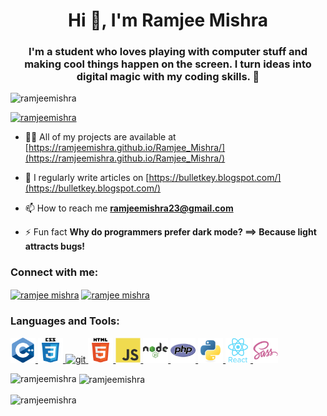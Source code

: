 <h1 align="center">Hi 👋, I'm Ramjee Mishra</h1>
<h3 align="center">I'm a student who loves playing with computer stuff and making cool things happen on the screen. I turn ideas into digital magic with my coding skills. 🌟</h3>

<p align="left"> <img src="https://komarev.com/ghpvc/?username=ramjeemishra&label=Profile%20views&color=0e75b6&style=flat" alt="ramjeemishra" /> </p>

<p align="left"> <a href="https://github.com/ryo-ma/github-profile-trophy"><img src="https://github-profile-trophy.vercel.app/?username=ramjeemishra" alt="ramjeemishra" /></a> </p>

- 👨‍💻 All of my projects are available at [https://ramjeemishra.github.io/Ramjee_Mishra/](https://ramjeemishra.github.io/Ramjee_Mishra/)

- 📝 I regularly write articles on [https://bulletkey.blogspot.com/](https://bulletkey.blogspot.com/)

- 📫 How to reach me **ramjeemishra23@gmail.com**

- ⚡ Fun fact **Why do programmers prefer dark mode? ==> Because light attracts bugs!**

<h3 align="left">Connect with me:</h3>
<p align="left">
<a href="https://linkedin.com/in/ramjee mishra" target="blank"><img align="center" src="https://raw.githubusercontent.com/rahuldkjain/github-profile-readme-generator/master/src/images/icons/Social/linked-in-alt.svg" alt="ramjee mishra" height="30" width="40" /></a>
<a href="https://www.leetcode.com/ramjee mishra" target="blank"><img align="center" src="https://raw.githubusercontent.com/rahuldkjain/github-profile-readme-generator/master/src/images/icons/Social/leet-code.svg" alt="ramjee mishra" height="30" width="40" /></a>
</p>

<h3 align="left">Languages and Tools:</h3>
<p align="left"> <a href="https://www.w3schools.com/cpp/" target="_blank" rel="noreferrer"> <img src="https://raw.githubusercontent.com/devicons/devicon/master/icons/cplusplus/cplusplus-original.svg" alt="cplusplus" width="40" height="40"/> </a> <a href="https://www.w3schools.com/css/" target="_blank" rel="noreferrer"> <img src="https://raw.githubusercontent.com/devicons/devicon/master/icons/css3/css3-original-wordmark.svg" alt="css3" width="40" height="40"/> </a> <a href="https://git-scm.com/" target="_blank" rel="noreferrer"> <img src="https://www.vectorlogo.zone/logos/git-scm/git-scm-icon.svg" alt="git" width="40" height="40"/> </a> <a href="https://www.w3.org/html/" target="_blank" rel="noreferrer"> <img src="https://raw.githubusercontent.com/devicons/devicon/master/icons/html5/html5-original-wordmark.svg" alt="html5" width="40" height="40"/> </a> <a href="https://developer.mozilla.org/en-US/docs/Web/JavaScript" target="_blank" rel="noreferrer"> <img src="https://raw.githubusercontent.com/devicons/devicon/master/icons/javascript/javascript-original.svg" alt="javascript" width="40" height="40"/> </a> <a href="https://nodejs.org" target="_blank" rel="noreferrer"> <img src="https://raw.githubusercontent.com/devicons/devicon/master/icons/nodejs/nodejs-original-wordmark.svg" alt="nodejs" width="40" height="40"/> </a> <a href="https://www.php.net" target="_blank" rel="noreferrer"> <img src="https://raw.githubusercontent.com/devicons/devicon/master/icons/php/php-original.svg" alt="php" width="40" height="40"/> </a> <a href="https://www.python.org" target="_blank" rel="noreferrer"> <img src="https://raw.githubusercontent.com/devicons/devicon/master/icons/python/python-original.svg" alt="python" width="40" height="40"/> </a> <a href="https://reactjs.org/" target="_blank" rel="noreferrer"> <img src="https://raw.githubusercontent.com/devicons/devicon/master/icons/react/react-original-wordmark.svg" alt="react" width="40" height="40"/> </a> <a href="https://sass-lang.com" target="_blank" rel="noreferrer"> <img src="https://raw.githubusercontent.com/devicons/devicon/master/icons/sass/sass-original.svg" alt="sass" width="40" height="40"/> </a> </p>

<p><img align="left" src="https://github-readme-stats.vercel.app/api/top-langs?username=ramjeemishra&show_icons=true&locale=en&layout=compact" alt="ramjeemishra" /></p>

<p>&nbsp;<img align="center" src="https://github-readme-stats.vercel.app/api?username=ramjeemishra&show_icons=true&locale=en" alt="ramjeemishra" /></p>

<p><img align="center" src="https://github-readme-streak-stats.herokuapp.com/?user=ramjeemishra&" alt="ramjeemishra" /></p>

